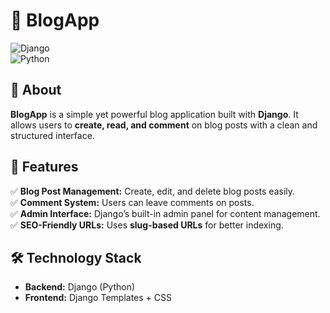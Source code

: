 # 📝 BlogApp  

![Django](https://img.shields.io/badge/Backend-Django-green?logo=django)  
![Python](https://img.shields.io/badge/Python-3.10+-blue?logo=python)  

## 📌 About  

**BlogApp** is a simple yet powerful blog application built with **Django**. It allows users to **create, read, and comment** on blog posts with a clean and structured interface.  

## 🚀 Features  

✅ **Blog Post Management:** Create, edit, and delete blog posts easily.  
✅ **Comment System:** Users can leave comments on posts.  
✅ **Admin Interface:** Django’s built-in admin panel for content management.  
✅ **SEO-Friendly URLs:** Uses **slug-based URLs** for better indexing.  

## 🛠️ Technology Stack  

- **Backend:** Django (Python)  
- **Frontend:** Django Templates + CSS  
